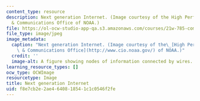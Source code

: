 ```yaml
---
content_type: resource
description: Next generation Internet. (Image courtesy of the High Performance Computing
  & Communications Office of NOAA.)
file: https://ol-ocw-studio-app-qa.s3.amazonaws.com/courses/21w-785-communicating-in-cyberspace-fall-2003/f8e7cb2e2ae4640818541c1c0546f2fe_21w-784f09.jpg
file_type: image/jpeg
image_metadata:
  caption: "Next generation Internet. (Image courtesy of the\_[High Performance Computing\
    \ & Communications Office](http://www.cio.noaa.gov/) of NOAA.)"
  credit: ''
  image-alt: A figure showing nodes of information connected by wires.
learning_resource_types: []
ocw_type: OCWImage
resourcetype: Image
title: Next generation Internet
uid: f8e7cb2e-2ae4-6408-1854-1c1c0546f2fe
---
```

